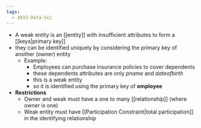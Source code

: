 ```yaml
---
tags:
  - 1033-Data-Sci
---
```

- A weak entity is an [[entity]] with insufficient attributes to form a [[keys|primary key]]
- they can be identified uniquely by considering the primary key of another (owner) entity
    - Example:
        - Employees can purchase insurance policies to cover dependents
        - these dependents attributes are only *pname* and *dateofbirth*
        - this is a weak entity
        - so it is identified using the primary key of **employee**
- **Restrictions**
    - Owner and weak must have a one to many [[relationship]] (where owner is one)
    - Weak entity must have [[Participation Constraint|total participation]] in the identifying relationship
